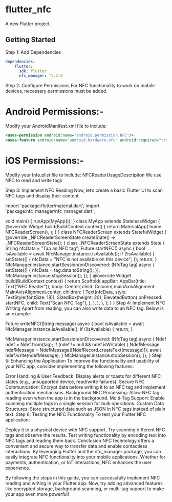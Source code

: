 # flutter_nfc

A new Flutter project.

## Getting Started

Step 1: Add Dependencies

```yaml
dependencies:
    flutter:
      sdk: flutter
      nfc_manager: ^3.2.0
```
Step 2: Configure Permissions
For NFC functionality to work on mobile devices, necessary permissions must be added.

# Android Permissions:-
Modify your AndroidManifest.xml file to include:
```xml
<uses-permission android:name="android.permission.NFC"/>
<uses-feature android:name="android.hardware.nfc" android:required="true"/>
```

# iOS Permissions:-
Modify your Info.plist file to include:
<key>NFCReaderUsageDescription</key>
<string>We use NFC to read and write tags</string>


Step 3: Implement NFC Reading
Now, let’s create a basic Flutter UI to scan NFC tags and display their content.

import 'package:flutter/material.dart';
import 'package:nfc_manager/nfc_manager.dart';

void main() {
  runApp(MyApp());
}
class MyApp extends StatelessWidget {
  @override
  Widget build(BuildContext context) {
    return MaterialApp(
      home: NFCReaderScreen(),
    );
  }
}
class NFCReaderScreen extends StatefulWidget {
  @override
  _NFCReaderScreenState createState() => _NFCReaderScreenState();
}
class _NFCReaderScreenState extends State<NFCReaderScreen> {
  String nfcData = "Tap an NFC tag";
  Future<void> startNFC() async {
    bool isAvailable = await NfcManager.instance.isAvailable();
    if (!isAvailable) {
      setState(() {
        nfcData = "NFC is not available on this device";
      });
      return;
    }
    NfcManager.instance.startSession(onDiscovered: (NfcTag tag) async {
      setState(() {
        nfcData = tag.data.toString();
      });
      NfcManager.instance.stopSession();
    });
  }
  @override
  Widget build(BuildContext context) {
    return Scaffold(
      appBar: AppBar(title: Text("NFC Reader")),
      body: Center(
        child: Column(
          mainAxisAlignment: MainAxisAlignment.center,
          children: [
            Text(nfcData, style: TextStyle(fontSize: 18)),
            SizedBox(height: 20),
            ElevatedButton(
              onPressed: startNFC,
              child: Text("Scan NFC Tag"),
            ),
          ],
        ),
      ),
    );
  }
}
Step 4: Implement NFC Writing
Apart from reading, you can also write data to an NFC tag. Below is an example:

Future<void> writeNFC(String message) async {
  bool isAvailable = await NfcManager.instance.isAvailable();
  if (!isAvailable) {
    return;
  }

NfcManager.instance.startSession(onDiscovered: (NfcTag tag) async {
    Ndef ndef = Ndef.from(tag);
    if (ndef != null && ndef.isWritable) {
      NdefMessage ndefMessage = NdefMessage([NdefRecord.createText(message)]);
      await ndef.write(ndefMessage);
    }
    NfcManager.instance.stopSession();
  });
}
Step 5: Enhancing the Application
To improve the functionality and usability of your NFC app, consider implementing the following features:

Error Handling & User Feedback: Display alerts or toasts for different NFC states (e.g., unsupported device, read/write failures).
Secure NFC Communication: Encrypt data before writing it to an NFC tag and implement authentication mechanisms.
Background NFC Processing: Allow NFC tag reading even when the app is in the background.
Multi-Tag Support: Enable scanning multiple tags in a single session for bulk operations.
Custom Data Structures: Store structured data such as JSON in NFC tags instead of plain text.
Step 6: Testing the NFC Functionality
To test your Flutter NFC application:

Deploy it to a physical device with NFC support.
Try scanning different NFC tags and observe the results.
Test writing functionality by encoding text into NFC tags and reading them back.
Conclusion
NFC technology offers a convenient and secure way to transfer data and enable contactless interactions. By leveraging Flutter and the nfc_manager package, you can easily integrate NFC functionality into your mobile applications. Whether for payments, authentication, or IoT interactions, NFC enhances the user experience.

By following the steps in this guide, you can successfully implement NFC reading and writing in your Flutter app. Now, try adding advanced features like encrypted storage, background scanning, or multi-tag support to make your app even more powerful!


